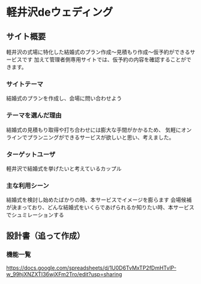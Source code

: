 # 軽井沢deウェディング

## サイト概要
軽井沢の式場に特化した結婚式のプラン作成〜見積もり作成〜仮予約ができるサービスです
加えて管理者側専用サイトでは、仮予約の内容を確認することができます。

### サイトテーマ
結婚式のプランを作成し、会場に問い合わせよう

### テーマを選んだ理由
結婚式の見積もり取得や打ち合わせには膨大な手間がかかるため、
気軽にオンラインでプランニングができるサービスが欲しいと思い、考えました。

### ターゲットユーザ
軽井沢で結婚式を挙げたいと考えているカップル

### 主な利用シーン
結婚式を検討し始めたばかりの時、本サービスでイメージを膨らます
会場候補が決まっており、どんな結婚式をいくらであげられるか知りたい時、本サービスでシュミレーションする

## 設計書（追って作成）

### 機能一覧
https://docs.google.com/spreadsheets/d/1U0D6TvMxTP2fDmHTvlP-w_99hjXNZXTI36wjXFm2Tro/edit?usp=sharing

